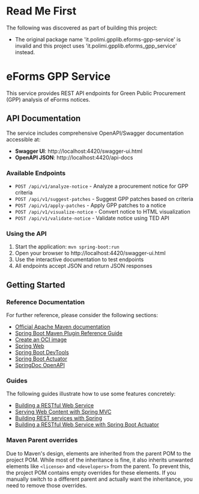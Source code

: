 # Read Me First

The following was discovered as part of building this project:

-   The original package name 'it.polimi.gpplib.eforms-gpp-service' is invalid and this project uses 'it.polimi.gpplib.eforms_gpp_service' instead.

# eForms GPP Service

This service provides REST API endpoints for Green Public Procurement (GPP) analysis of eForms notices.

## API Documentation

The service includes comprehensive OpenAPI/Swagger documentation accessible at:

-   **Swagger UI**: http://localhost:4420/swagger-ui.html
-   **OpenAPI JSON**: http://localhost:4420/api-docs

### Available Endpoints

-   `POST /api/v1/analyze-notice` - Analyze a procurement notice for GPP criteria
-   `POST /api/v1/suggest-patches` - Suggest GPP patches based on criteria
-   `POST /api/v1/apply-patches` - Apply GPP patches to a notice
-   `POST /api/v1/visualize-notice` - Convert notice to HTML visualization
-   `POST /api/v1/validate-notice` - Validate notice using TED API

### Using the API

1. Start the application: `mvn spring-boot:run`
2. Open your browser to http://localhost:4420/swagger-ui.html
3. Use the interactive documentation to test endpoints
4. All endpoints accept JSON and return JSON responses

## Getting Started

### Reference Documentation

For further reference, please consider the following sections:

-   [Official Apache Maven documentation](https://maven.apache.org/guides/index.html)
-   [Spring Boot Maven Plugin Reference Guide](https://docs.spring.io/spring-boot/3.5.0/maven-plugin)
-   [Create an OCI image](https://docs.spring.io/spring-boot/3.5.0/maven-plugin/build-image.html)
-   [Spring Web](https://docs.spring.io/spring-boot/3.5.0/reference/web/servlet.html)
-   [Spring Boot DevTools](https://docs.spring.io/spring-boot/3.5.0/reference/web/servlet.html)
-   [Spring Boot Actuator](https://docs.spring.io/spring-boot/3.5.0/reference/actuator/index.html)
-   [SpringDoc OpenAPI](https://springdoc.org/)

### Guides

The following guides illustrate how to use some features concretely:

-   [Building a RESTful Web Service](https://spring.io/guides/gs/rest-service/)
-   [Serving Web Content with Spring MVC](https://spring.io/guides/gs/serving-web-content/)
-   [Building REST services with Spring](https://spring.io/guides/tutorials/rest/)
-   [Building a RESTful Web Service with Spring Boot Actuator](https://spring.io/guides/gs/actuator-service/)

### Maven Parent overrides

Due to Maven's design, elements are inherited from the parent POM to the project POM.
While most of the inheritance is fine, it also inherits unwanted elements like `<license>` and `<developers>` from the parent.
To prevent this, the project POM contains empty overrides for these elements.
If you manually switch to a different parent and actually want the inheritance, you need to remove those overrides.

